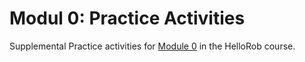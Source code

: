 # Modul 0: Practice Activities

Supplemental Practice activities for [Module 0](https://hellorob.org/modules/module0) in the HelloRob course.
